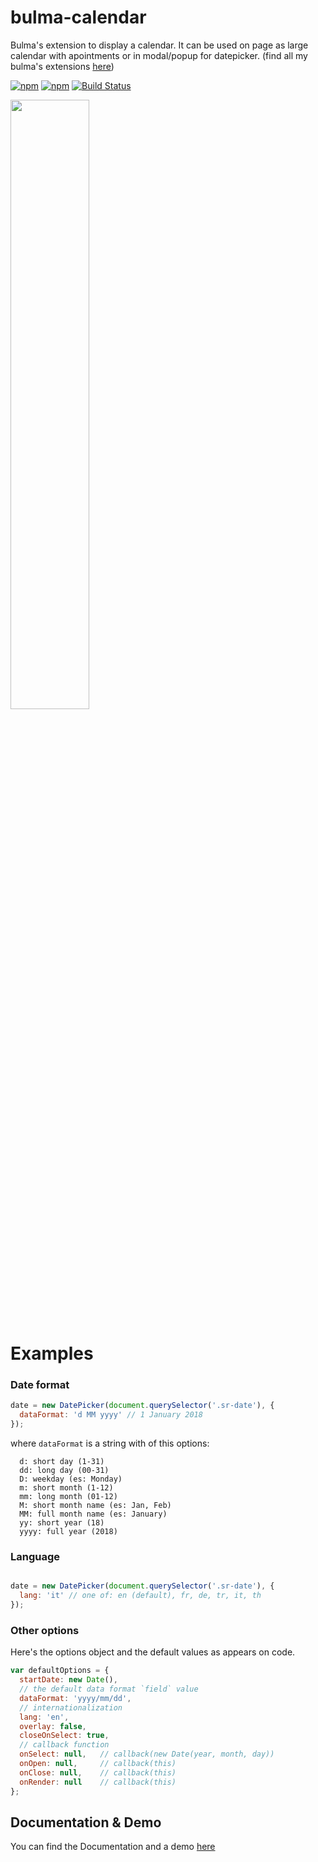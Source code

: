 # bulma-calendar
Bulma's extension to display a calendar. It can be used on page as large calendar with apointments or in modal/popup for datepicker.
(find all my bulma's extensions [here](https://wikiki.github.io/))

[![npm](https://img.shields.io/npm/v/bulma-calendar.svg)](https://www.npmjs.com/package/bulma-calendar)
[![npm](https://img.shields.io/npm/dm/bulma-calendar.svg)](https://www.npmjs.com/package/bulma-calendar)
[![Build Status](https://travis-ci.org/Wikiki/bulma-calendar.svg?branch=master)](https://travis-ci.org/Wikiki/bulma-calendar)

<img src="https://img4.hostingpics.net/pics/812322ScreenShot20170810at125834.png" width="50%">

# Examples

### Date format

```js
date = new DatePicker(document.querySelector('.sr-date'), {
  dataFormat: 'd MM yyyy' // 1 January 2018
});
```

where `dataFormat` is a string with  of this options:

```
  d: short day (1-31)
  dd: long day (00-31)
  D: weekday (es: Monday)
  m: short month (1-12)
  mm: long month (01-12)
  M: short month name (es: Jan, Feb)
  MM: full month name (es: January)
  yy: short year (18)
  yyyy: full year (2018)
```

### Language

```js

date = new DatePicker(document.querySelector('.sr-date'), {
  lang: 'it' // one of: en (default), fr, de, tr, it, th
});
```

### Other options

Here's the options object and the default values as appears on code.

```js
var defaultOptions = {
  startDate: new Date(),
  // the default data format `field` value
  dataFormat: 'yyyy/mm/dd',
  // internationalization
  lang: 'en',
  overlay: false,
  closeOnSelect: true,
  // callback function
  onSelect: null,   // callback(new Date(year, month, day))
  onOpen: null,     // callback(this)
  onClose: null,    // callback(this)
  onRender: null    // callback(this)
};
```

Documentation & Demo
---
You can find the Documentation and a demo [here](https://wikiki.github.io/components/calendar/)
